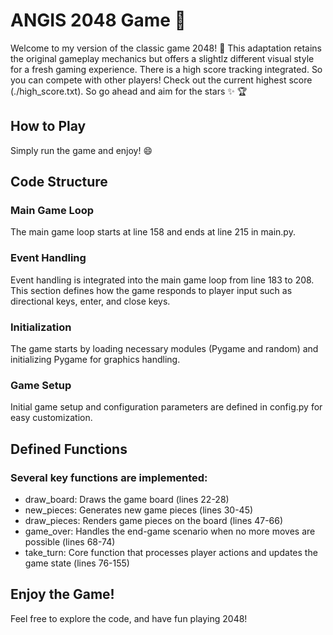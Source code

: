 # ANGIS 2048 Game :tada:
Welcome to my version of the classic game 2048! :wave: This adaptation retains the original gameplay mechanics but offers a slightlz different visual style for a fresh gaming experience. There is a high score tracking integrated. So you can compete with other players! Check out the current highest score (./high_score.txt). So go ahead and aim for the stars :sparkles: :trophy:

## How to Play
Simply run the game and enjoy! :smile:

## Code Structure
### Main Game Loop
The main game loop starts at line 158 and ends at line 215 in main.py.

### Event Handling
Event handling is integrated into the main game loop from line 183 to 208. This section defines how the game responds to player input such as directional keys, enter, and close keys.

### Initialization
The game starts by loading necessary modules (Pygame and random) and initializing Pygame for graphics handling.

### Game Setup
Initial game setup and configuration parameters are defined in config.py for easy customization.


## Defined Functions
### Several key functions are implemented:
- draw_board: Draws the game board (lines 22-28)
- new_pieces: Generates new game pieces (lines 30-45)
- draw_pieces: Renders game pieces on the board (lines 47-66)
- game_over: Handles the end-game scenario when no more moves are possible (lines 68-74)
- take_turn: Core function that processes player actions and updates the game state (lines 76-155)

## Enjoy the Game! 
Feel free to explore the code, and have fun playing 2048!
